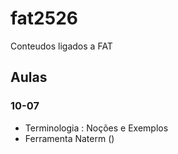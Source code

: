 # fat2526

Conteudos ligados a FAT 

## Aulas

### 10-07

- Terminologia : Noções e Exemplos
- Ferramenta Naterm ()
